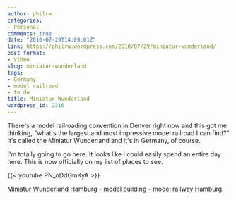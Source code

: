 ```yaml
---
author: philrw
categories:
- Personal
comments: true
date: "2010-07-29T14:09:01Z"
link: https://philrw.wordpress.com/2010/07/29/miniatur-wunderland/
post_format:
- Video
slug: miniatur-wunderland
tags:
- Germany
- model railroad
- to do
title: Miniatur Wunderland
wordpress_id: 2316
---
```


There's a model railroading convention in Denver right now and this got me thinking, "what's the largest and most impressive model railroad I can find?" It's called the Miniatur Wunderland and it's in Germany, of course.

I'm totally going to go here. It looks like I could easily spend an entire day here. This is now officially on my list of places to see.

{{< youtube PN_oDdGmKyA >}}

[Miniatur Wunderland Hamburg - model building - model railway Hamburg](http://www.miniatur-wunderland.com/).